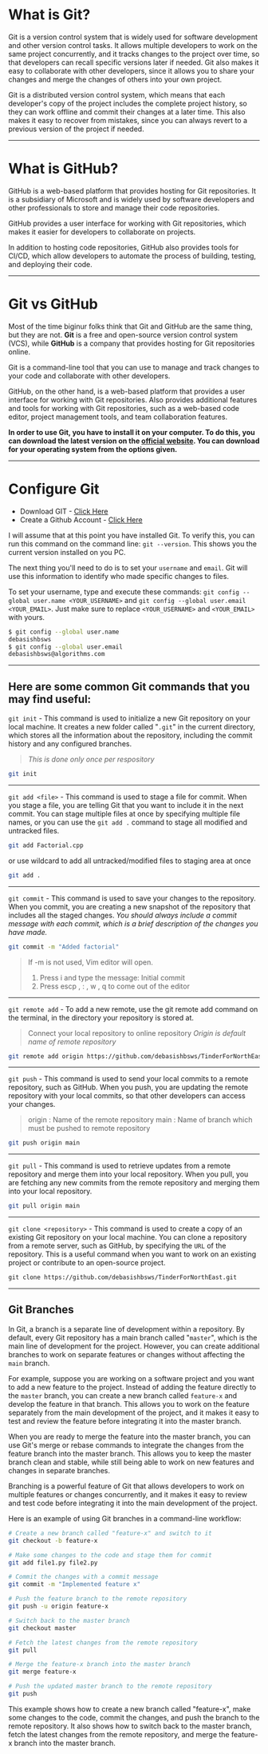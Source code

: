 # What is Git?

Git is a version control system that is widely used for software development and other version control tasks. It allows multiple developers to work on the same project concurrently, and it tracks changes to the project over time, so that developers can recall specific versions later if needed. Git also makes it easy to collaborate with other developers, since it allows you to share your changes and merge the changes of others into your own project.

Git is a distributed version control system, which means that each developer's copy of the project includes the complete project history, so they can work offline and commit their changes at a later time. This also makes it easy to recover from mistakes, since you can always revert to a previous version of the project if needed.

<hr>

# What is GitHub?

GitHub is a web-based platform that provides hosting for Git repositories. It is a subsidiary of Microsoft and is widely used by software developers and other professionals to store and manage their code repositories.

GitHub provides a user interface for working with Git repositories, which makes it easier for developers to collaborate on projects.

In addition to hosting code repositories, GitHub also provides tools for CI/CD, which allow developers to automate the process of building, testing, and deploying their code.

<hr>

# Git vs GitHub

Most of the time biginur folks think that Git and GitHub are the same thing, but they are not. **Git** is a free and open-source version control system (VCS), while **GitHub** is a company that provides hosting for Git repositories online.

Git is a command-line tool that you can use to manage and track changes to your code and collaborate with other developers.

GitHub, on the other hand, is a web-based platform that provides a user interface for working with Git repositories. Also provides additional features and tools for working with Git repositories, such as a web-based code editor, project management tools, and team collaboration features.

**In order to use Git, you have to install it on your computer. To do this, you can download the latest version on the [official website](https://git-scm.com/downloads). You can download for your operating system from the options given.**

<hr>

# Configure Git

- Download GIT - [Click Here](https://git-scm.com/downloads)
- Create a Github Account - [Click Here](https://github.com) 

I will assume that at this point you have installed Git. To verify this, you can run this command on the command line: `git --version`. This shows you the current version installed on you PC.

The next thing you'll need to do is to set your `username` and `email`. Git will use this information to identify who made specific changes to files.

To set your username, type and execute these commands: `git config --global user.name <YOUR_USERNAME>` and `git config --global user.email <YOUR_EMAIL>`. Just make sure to replace `<YOUR_USERNAME>` and `<YOUR_EMAIL>` with yours.

```bash
$ git config --global user.name
debasishbsws
$ git config --global user.email
debasishbsws@algorithms.com
```

<hr>

## Here are some common Git commands that you may find useful:

`git init` - This command is used to initialize a new Git repository on your local machine. It creates a new folder called "`.git`" in the current directory, which stores all the information about the repository, including the commit history and any configured branches.

> *This is done only once per respository*

```bash
git init
```

<hr>

`git add <file>` - This command is used to stage a file for commit. When you stage a file, you are telling Git that you want to include it in the next commit. You can stage multiple files at once by specifying multiple file names, or you can use the `git add .` command to stage all modified and untracked files.

```bash
git add Factorial.cpp 
```

or use wildcard to add all untracked/modified files to staging area at once 

```bash
git add .
```

<hr>

`git commit` - This command is used to save your changes to the repository. When you commit, you are creating a new snapshot of the repository that includes all the staged changes. _You should always include a commit message with each commit, which is a brief description of the changes you have made._

```bash
git commit -m "Added factorial"
```

> If -m is not used, Vim editor will open.
> 1. Press i and type the message: Initial commit
> 2. Press escp , : , w , q to come out of the editor

<hr>

`git remote add` - To add a new remote, use the git remote add command on the terminal, in the directory your repository is stored at. 
> Connect your local repository  to online repository 
> _Origin is default name of remote repository_ 
```bash
git remote add origin https://github.com/debasishbsws/TinderForNorthEast.git
```

<hr>

`git push` - This command is used to send your local commits to a remote repository, such as GitHub. When you push, you are updating the remote repository with your local commits, so that other developers can access your changes.

> origin : Name of the remote repository 
> main : Name of branch which must be pushed to remote repository

```bash
git push origin main
```

<hr>

`git pull` - This command is used to retrieve updates from a remote repository and merge them into your local repository. When you pull, you are fetching any new commits from the remote repository and merging them into your local repository.

```bash
git pull origin main
```

<hr>

`git clone <repository>` - This command is used to create a copy of an existing Git repository on your local machine. You can clone a repository from a remote server, such as GitHub, by specifying the `URL` of the repository. This is a useful command when you want to work on an existing project or contribute to an open-source project.

```bash
git clone https://github.com/debasishbsws/TinderForNorthEast.git
```

<hr>

## Git Branches

In Git, a branch is a separate line of development within a repository. By default, every Git repository has a main branch called "`master`", which is the main line of development for the project. However, you can create additional branches to work on separate features or changes without affecting the `main` branch.

For example, suppose you are working on a software project and you want to add a new feature to the project. Instead of adding the feature directly to the `master` branch, you can create a new branch called `feature-x` and develop the feature in that branch. This allows you to work on the feature separately from the main development of the project, and it makes it easy to test and review the feature before integrating it into the master branch.

When you are ready to merge the feature into the master branch, you can use Git's merge or rebase commands to integrate the changes from the feature branch into the master branch. This allows you to keep the master branch clean and stable, while still being able to work on new features and changes in separate branches.

Branching is a powerful feature of Git that allows developers to work on multiple features or changes concurrently, and it makes it easy to review and test code before integrating it into the main development of the project.

Here is an example of using Git branches in a command-line workflow:

```Bash
# Create a new branch called "feature-x" and switch to it
git checkout -b feature-x

# Make some changes to the code and stage them for commit
git add file1.py file2.py

# Commit the changes with a commit message
git commit -m "Implemented feature x"

# Push the feature branch to the remote repository
git push -u origin feature-x

# Switch back to the master branch
git checkout master

# Fetch the latest changes from the remote repository
git pull

# Merge the feature-x branch into the master branch
git merge feature-x

# Push the updated master branch to the remote repository
git push
```

This example shows how to create a new branch called "feature-x", make some changes to the code, commit the changes, and push the branch to the remote repository. It also shows how to switch back to the master branch, fetch the latest changes from the remote repository, and merge the feature-x branch into the master branch.
